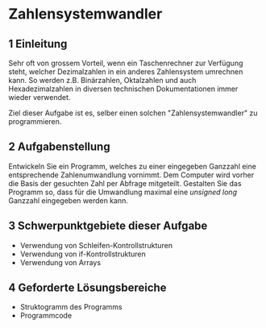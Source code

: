 # Zahlensystemwandler

## 1 Einleitung

Sehr oft von grossem Vorteil, wenn ein Taschenrechner zur Verfügung steht, welcher Dezimalzahlen in ein anderes Zahlensystem umrechnen kann. So werden z.B. Binärzahlen, Oktalzahlen und auch Hexadezimalzahlen in diversen technischen Dokumentationen immer wieder verwendet.

Ziel dieser Aufgabe ist es, selber einen solchen "Zahlensystemwandler" zu programmieren.

## 2 Aufgabenstellung

Entwickeln Sie ein Programm, welches zu einer eingegeben Ganzzahl eine entsprechende Zahlenumwandlung vornimmt. Dem Computer wird vorher die Basis der gesuchten Zahl per Abfrage mitgeteilt. Gestalten Sie das Programm so, dass für die Umwandlung maximal eine *unsigned long* Ganzzahl eingegeben werden kann.

## 3 Schwerpunktgebiete dieser Aufgabe

* Verwendung von Schleifen-Kontrollstrukturen
* Verwendung von if-Kontrollstrukturen
* Verwendung von Arrays

## 4 Geforderte Lösungsbereiche

* Struktogramm des Programms
* Programmcode
